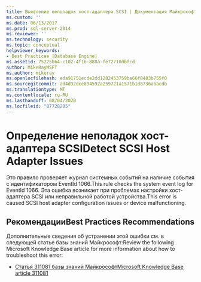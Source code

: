 ```yaml
---
title: Выявление неполадок хост-адаптера SCSI | Документация Майкрософт
ms.custom: ''
ms.date: 06/13/2017
ms.prod: sql-server-2014
ms.reviewer: ''
ms.technology: security
ms.topic: conceptual
helpviewer_keywords:
- Best Practices [Database Engine]
ms.assetid: 75225b64-c102-4f1b-888a-fe72710dbfcd
author: MikeRayMSFT
ms.author: mikeray
ms.openlocfilehash: eda91751ecde2dd1282453759ba66f8483b755f0
ms.sourcegitcommit: ad4d92dce894592a259721a1571b1d8736abacdb
ms.translationtype: MT
ms.contentlocale: ru-RU
ms.lasthandoff: 08/04/2020
ms.locfileid: "87728205"
---
```

# <a name="detect-scsi-host-adapter-issues"></a><span data-ttu-id="10fca-102">Определение неполадок хост-адаптера SCSI</span><span class="sxs-lookup"><span data-stu-id="10fca-102">Detect SCSI Host Adapter Issues</span></span>
  <span data-ttu-id="10fca-103">Это правило проверяет журнал системных событий на наличие события с идентификатором EventId 1066.</span><span class="sxs-lookup"><span data-stu-id="10fca-103">This rule checks the system event log for EventId 1066.</span></span> <span data-ttu-id="10fca-104">Эта ошибка возникает при проблемах настройки хост-адаптера SCSI или неправильной работой устройства.</span><span class="sxs-lookup"><span data-stu-id="10fca-104">This error is caused SCSI host adapter configuration issues or device malfunctioning.</span></span>  
  
## <a name="best-practices-recommendations"></a><span data-ttu-id="10fca-105">Рекомендации</span><span class="sxs-lookup"><span data-stu-id="10fca-105">Best Practices Recommendations</span></span>  
 <span data-ttu-id="10fca-106">Дополнительные сведения об устранении этой ошибки см. в следующей статье базы знаний Майкрософт:</span><span class="sxs-lookup"><span data-stu-id="10fca-106">Review the following Microsoft Knowledge Base article for more information about how to troubleshoot this error:</span></span>  
  
-   [<span data-ttu-id="10fca-107">Статья 311081 базы знаний Майкрософт</span><span class="sxs-lookup"><span data-stu-id="10fca-107">Microsoft Knowledge Base article 311081</span></span>](https://go.microsoft.com/fwlink/?linkid=117744)  
  
  
